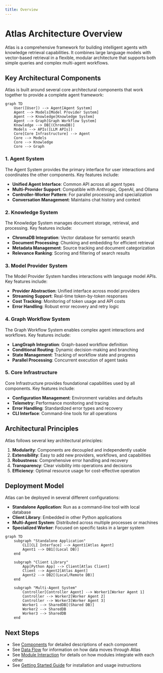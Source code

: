 ```yaml
---
title: Overview
---
```


# Atlas Architecture Overview

Atlas is a comprehensive framework for building intelligent agents with knowledge retrieval capabilities. It combines large language models with vector-based retrieval in a flexible, modular architecture that supports both simple queries and complex multi-agent workflows.

## Key Architectural Components

Atlas is built around several core architectural components that work together to provide a complete agent framework:

```mermaid
graph TD
    User([User]) --> Agent[Agent System]
    Agent --> Models[Model Provider System]
    Agent --> Knowledge[Knowledge System]
    Agent --> Graph[Graph Workflow System]
    Knowledge --> DB[(ChromaDB)]
    Models --> APIs([LLM APIs])
    Core[Core Infrastructure] --> Agent
    Core --> Models
    Core --> Knowledge
    Core --> Graph
```

### 1. Agent System

The Agent System provides the primary interface for user interactions and coordinates the other components. Key features include:

- **Unified Agent Interface**: Common API across all agent types
- **Multi-Provider Support**: Compatible with Anthropic, OpenAI, and Ollama
- **Controller-Worker Pattern**: For parallel processing and specialization
- **Conversation Management**: Maintains chat history and context

### 2. Knowledge System

The Knowledge System manages document storage, retrieval, and processing. Key features include:

- **ChromaDB Integration**: Vector database for semantic search
- **Document Processing**: Chunking and embedding for efficient retrieval
- **Metadata Management**: Source tracking and document categorization
- **Relevance Ranking**: Scoring and filtering of search results

### 3. Model Provider System

The Model Provider System handles interactions with language model APIs. Key features include:

- **Provider Abstraction**: Unified interface across model providers
- **Streaming Support**: Real-time token-by-token responses
- **Cost Tracking**: Monitoring of token usage and API costs
- **Error Handling**: Robust error recovery and retry logic

### 4. Graph Workflow System

The Graph Workflow System enables complex agent interactions and workflows. Key features include:

- **LangGraph Integration**: Graph-based workflow definition
- **Conditional Routing**: Dynamic decision-making and branching
- **State Management**: Tracking of workflow state and progress
- **Parallel Processing**: Concurrent execution of agent tasks

### 5. Core Infrastructure

Core Infrastructure provides foundational capabilities used by all components. Key features include:

- **Configuration Management**: Environment variables and defaults
- **Telemetry**: Performance monitoring and tracing
- **Error Handling**: Standardized error types and recovery
- **CLI Interface**: Command-line tools for all operations

## Architectural Principles

Atlas follows several key architectural principles:

1. **Modularity**: Components are decoupled and independently usable
2. **Extensibility**: Easy to add new providers, workflows, and capabilities
3. **Robustness**: Comprehensive error handling and recovery
4. **Transparency**: Clear visibility into operations and decisions
5. **Efficiency**: Optimal resource usage for cost-effective operation

## Deployment Model

Atlas can be deployed in several different configurations:

- **Standalone Application**: Run as a command-line tool with local database
- **Client Library**: Embedded in other Python applications
- **Multi-Agent System**: Distributed across multiple processes or machines
- **Specialized Worker**: Focused on specific tasks in a larger system

```mermaid
graph TD
    subgraph "Standalone Application"
        CLI[CLI Interface] --> Agent1[Atlas Agent]
        Agent1 --> DB1[(Local DB)]
    end

    subgraph "Client Library"
        App[Python App] --> Client[Atlas Client]
        Client --> Agent2[Atlas Agent]
        Agent2 --> DB2[(Local/Remote DB)]
    end

    subgraph "Multi-Agent System"
        Controller[Controller Agent] --> Worker1[Worker Agent 1]
        Controller --> Worker2[Worker Agent 2]
        Controller --> Worker3[Worker Agent 3]
        Worker1 --> SharedDB[(Shared DB)]
        Worker2 --> SharedDB
        Worker3 --> SharedDB
    end
```

## Next Steps

- See [Components](./components.md) for detailed descriptions of each component
- See [Data Flow](./data_flow.md) for information on how data moves through Atlas
- See [Module Interaction](./module_interaction.md) for details on how modules integrate with each other
- See [Getting Started Guide](../guides/getting_started.md) for installation and usage instructions

